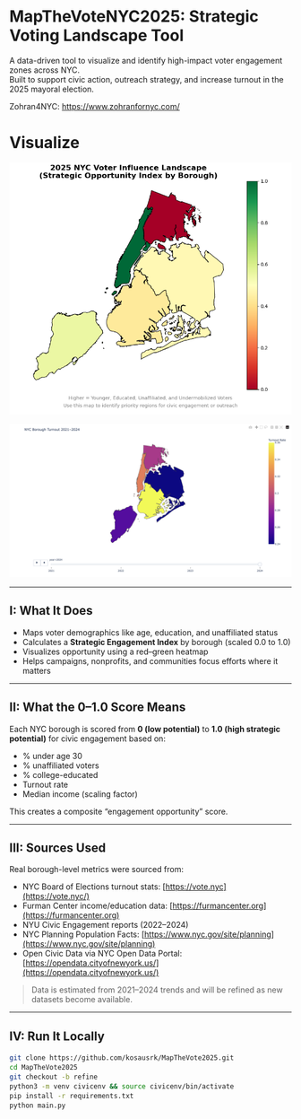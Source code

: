 # MapTheVoteNYC2025: Strategic Voting Landscape Tool

A data-driven tool to visualize and identify high-impact voter engagement zones across NYC.  
Built to support civic action, outreach strategy, and increase turnout in the 2025 mayoral election.

Zohran4NYC: https://www.zohranfornyc.com/ 

# Visualize
![NYC Voter Heatmap](images/nyc-vote-heatmap.png)

![Strategic Visual 2](images/visual2.png)

---



## I: What It Does

- Maps voter demographics like age, education, and unaffiliated status
- Calculates a **Strategic Engagement Index** by borough (scaled 0.0 to 1.0)
- Visualizes opportunity using a red–green heatmap
- Helps campaigns, nonprofits, and communities focus efforts where it matters

---

## II: What the 0–1.0 Score Means

Each NYC borough is scored from **0 (low potential)** to **1.0 (high strategic potential)** for civic engagement based on:
- % under age 30
- % unaffiliated voters
- % college-educated
- Turnout rate
- Median income (scaling factor)

This creates a composite “engagement opportunity” score.

---

## III: Sources Used

Real borough-level metrics were sourced from:

- NYC Board of Elections turnout stats: [https://vote.nyc](https://vote.nyc/)
- Furman Center income/education data: [https://furmancenter.org](https://furmancenter.org)
- NYU Civic Engagement reports (2022–2024)
- NYC Planning Population Facts: [https://www.nyc.gov/site/planning](https://www.nyc.gov/site/planning)
- Open Civic Data via NYC Open Data Portal: [https://opendata.cityofnewyork.us/](https://opendata.cityofnewyork.us/)

> Data is estimated from 2021–2024 trends and will be refined as new datasets become available.

---

## IV: Run It Locally

```bash
git clone https://github.com/kosausrk/MapTheVote2025.git
cd MapTheVote2025
git checkout -b refine
python3 -m venv civicenv && source civicenv/bin/activate
pip install -r requirements.txt
python main.py
